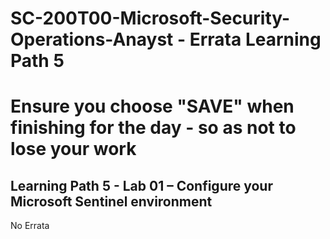 # SC-200T00-Microsoft-Security-Operations-Anayst - Errata Learning Path 5
# Ensure you choose "SAVE" when finishing for the day - so as not to lose your work

## Learning Path 5 - Lab 01 – Configure your Microsoft Sentinel environment

No Errata <br>